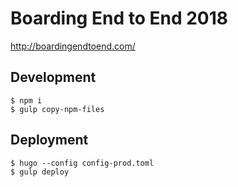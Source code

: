 # Boarding End to End 2018

http://boardingendtoend.com/

## Development

```
$ npm i
$ gulp copy-npm-files
```

## Deployment

```
$ hugo --config config-prod.toml
$ gulp deploy
```
